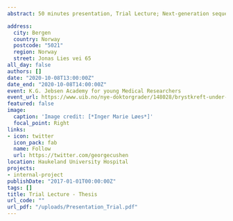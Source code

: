 ```yaml
---
abstract: 50 minutes presentation, Trial Lecture; Next-generation sequencing in the clinic Possibilities and challenges for cancer diagnosis and therapy

address:
  city: Bergen
  country: Norway
  postcode: "5021"
  region: Norway
  street: Jonas Lies vei 65
all_day: false
authors: []
date: "2020-10-08T13:00:00Z"
date_end: "2020-10-08T14:00:00Z"
event: K.G. Jebsen Academy for young Medical Researchers
event_url: https://www.uib.no/nye-doktorgrader/148028/brystkreft-under-kjemoterapi-og-nevroendokrine-karsinomer
featured: false
image:
  caption: 'Image credit: [*Inger Marie Løes*]'
  focal_point: Right
links:
- icon: twitter
  icon_pack: fab
  name: Follow
  url: https://twitter.com/georgecushen
location: Haukeland University Hospital
projects:
- internal-project
publishDate: "2017-01-01T00:00:00Z"
tags: []
title: Trial Lecture - Thesis 
url_code: ""
url_pdf: "/uploads/Presentation_Trial.pdf"
---
```


